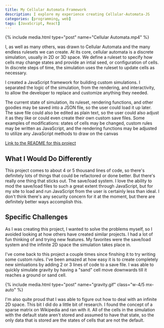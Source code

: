 ```yaml
---
title: My Cellular Automata Framework
description: I explore my experience creating Cellular-Automata-JS
categories: [programming, web]
tags: [JavaScript, React]
---
```


{% include media.html type="post" name="Cellular Automata.mp4" %}

I, as well as many others, was drawn to Cellular Automata and the many endless rulesets we can create. At its core, cellular automata is a discrete simulation, usually in 2D or 3D space. We define a ruleset to specify how cells may change states and provide an intial seed, or configuration of cells. In discrete steps of time, the simulation uses the ruleset to update cells as necessary.

I created a JavaScript framework for building custom simulations. I separated the logic of the simulation, from the rendering, and interactivity, to allow the developer to replace and customize anything they needed.

The current state of simulation, its ruleset, rendering functions, and other goodies may be saved into a JSON file, so the user could load it up later. The save file could also be edited as plain text, so the user could also adjust it as they like or could even create their own custom save files. Some examples of modifications: states of cells may be changed, custom rules may be written as JavaScript, and the rendering functions may be adjusted to utilize any JavaScript methods to draw on the canvas

[Link to the README for this project](https://github.com/nicolasmaclean/Cellular-Automata-JS#readme)

## What I Would Do Differently

This project comes to about 4 or 5 thousand lines of code, so there's definitely lots of things that could be refactored or done better. But there's really one thing that sticks out. The save/load system. I love the ability to mod the save/load files to such a great extent through JavaScript, but for my site to load and run JavaScript from the user is certainly less than ideal. I don't think there's any security concern for it at the moment, but there are definitely better ways accomplish this.

## Specific Challenges

As I was creating this project, I wanted to solve the problems myself, so I avoided looking at how others have created similar projects. I had a lot of fun thinking of and trying new features. My favorites were the save/load system and the infinite 2D space the simulation takes place in.

I've come back to this project a couple times since finshing it to try writing some custom rules. I've been amazed at how easy it is to create completely new simluations by adding 2 or 3 lines of code to a save file. I was able to quickly simulate gravity by having a "sand" cell move downwards till it reaches a ground or sand cell.

{% include media.html type="post" name="gravity.gif" class="w-4/5 mx-auto" %}

I'm also quite proud that I was able to figure out how to deal with an infinite 2D space. This bit I did do a little bit of research. I found the concept of a sparse matrix on Wikipedia and ran with it. All of the cells in the simulation with the default state aren't stored and assumed to have that state, so the only data that is stored are the states of cells that are not the default.
